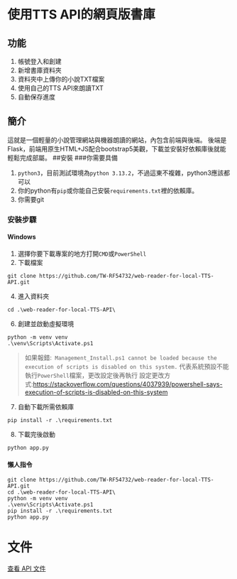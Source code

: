 # 使用TTS API的網頁版書庫
## 功能
1. 帳號登入和創建
2. 新增書庫資料夾
3. 資料夾中上傳你的小說TXT檔案
4. 使用自己的TTS API來朗讀TXT
5. 自動保存進度

## 簡介
這就是一個輕量的小說管理網站與機器朗讀的網站，內包含前端與後端。
後端是Flask，前端用原生HTML+JS配合bootstrap5美觀，下載並安裝好依賴庫後就能輕鬆完成部屬。
##安裝
###你需要具備
1. `python3`，目前測試環境為`python 3.13.2`，不過這東不複雜，python3應該都可以
2. 你的python有`pip`或你能自己安裝`requirements.txt`裡的依賴庫。
3. 你需要git

### 安裝步驟

#### Windows

1. 選擇你要下載專案的地方打開`CMD`或`PowerShell`
2. 下載檔案
```
git clone https://github.com/TW-RF54732/web-reader-for-local-TTS-API.git
```
4. 進入資料夾
```
cd .\web-reader-for-local-TTS-API\
```
6. 創建並啟動虛擬環境
```
python -m venv venv
.\venv\Scripts\Activate.ps1
```
>如果報錯:`
>Management_Install.ps1 cannot be loaded because the execution of scripts is disabled on this system.`
>代表系統預設不能執行`PowerShell`檔案，更改設定後再執行
>設定更改方式:https://stackoverflow.com/questions/4037939/powershell-says-execution-of-scripts-is-disabled-on-this-system
7. 自動下載所需依賴庫
```
pip install -r .\requirements.txt
```
8. 下載完後啟動
```
python app.py
```
#### 懶人指令
```
git clone https://github.com/TW-RF54732/web-reader-for-local-TTS-API.git
cd .\web-reader-for-local-TTS-API\
python -m venv venv
.\venv\Scripts\Activate.ps1
pip install -r .\requirements.txt
python app.py
```
# 文件
[查看 API 文件](API_Endpoint_doc_zh.md)
